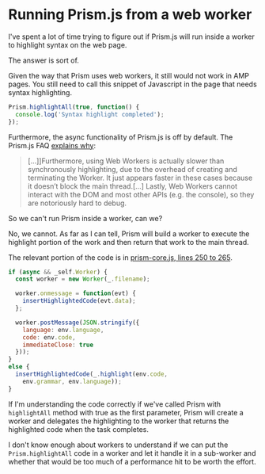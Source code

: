 # Running Prism.js from a web worker

I've spent a lot of time trying to figure out if Prism.js will run inside a worker to highlight syntax on the web page.

The answer is sort of.

Given the way that Prism uses web workers, it still would not work in AMP pages. You still need to call this snippet of Javascript in the page that needs syntax highlighting.

```js
Prism.highlightAll(true, function() {
  console.log('Syntax highlight completed');
});
```

Furthermore, the async functionality of Prism.js is off by default.  The Prism.js FAQ [explains why](https://prismjs.com/faq.html#why-is-asynchronous-highlighting-disabled-by-default):

> [...]]Furthermore, using Web Workers is actually slower than synchronously highlighting, due to the overhead of creating and terminating the Worker. It just appears faster in these cases because it doesn’t block the main thread.[...] Lastly, Web Workers cannot interact with the DOM and most other APIs (e.g. the console), so they are notoriously hard to debug.

So we can't run Prism inside a worker, can we?

No, we cannot. As far as I can tell, Prism will build a worker to execute the highlight portion of the work and then return that work to the main thread.

The relevant portion of the code is in [prism-core.js, lines 250 to 265](https://github.com/PrismJS/prism/blob/master/components/prism-core.js#L250-L265).

```js
if (async && _self.Worker) {
  const worker = new Worker(_.filename);

  worker.onmessage = function(evt) {
    insertHighlightedCode(evt.data);
  };

  worker.postMessage(JSON.stringify({
    language: env.language,
    code: env.code,
    immediateClose: true
  }));
}
else {
  insertHighlightedCode(_.highlight(env.code,
    env.grammar, env.language));
}
```

If I'm understanding the code correctly if we've called Prism with `highlightAll` method with true as the first parameter, Prism will create a worker and delegates the highlighting to the worker that returns the highlighted code when the task completes.

I don't know enough about workers to understand if we can put the `Prism.highlightAll` code in a worker and let it handle it in a sub-worker and whether that would be too much of a performance hit to be worth the effort.
